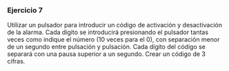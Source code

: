 ### Ejercicio 7
Utilizar un pulsador para introducir un código de activación y desactivación de la alarma. Cada dígito se introducirá presionando el pulsador tantas veces como indique el número (10 veces para el 0), con separación menor de un segundo entre pulsación y pulsación. Cada dígito del código se separará con una pausa superior a un segundo. Crear un código de 3 cifras.
